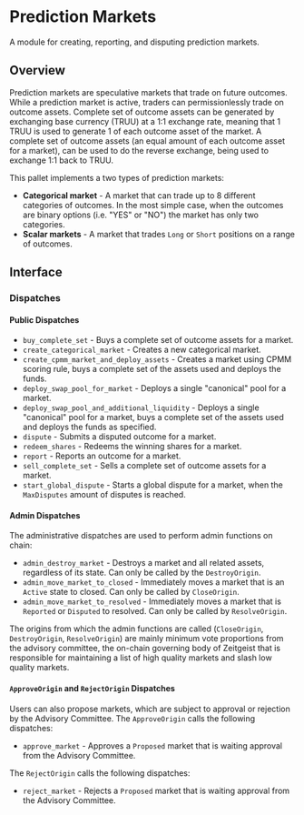 # Prediction Markets

A module for creating, reporting, and disputing prediction markets.

## Overview

Prediction markets are speculative markets that trade on future outcomes. While
a prediction market is active, traders can permissionlessly trade on outcome
assets. Complete set of outcome assets can be generated by exchanging base
currency (TRUU) at a 1:1 exchange rate, meaning that 1 TRUU is used to generate 1
of each outcome asset of the market. A complete set of outcome assets (an equal
amount of each outcome asset for a market), can be used to do the reverse
exchange, being used to exchange 1:1 back to TRUU.

This pallet implements a two types of prediction markets:

- **Categorical market** - A market that can trade up to 8 different categories
  of outcomes. In the most simple case, when the outcomes are binary options
  (i.e. "YES" or "NO") the market has only two categories.
- **Scalar markets** - A market that trades `Long` or `Short` positions on a
  range of outcomes.

## Interface

### Dispatches

#### Public Dispatches

- `buy_complete_set` - Buys a complete set of outcome assets for a market.
- `create_categorical_market` - Creates a new categorical market.
- `create_cpmm_market_and_deploy_assets` - Creates a market using CPMM scoring
  rule, buys a complete set of the assets used and deploys the funds.
- `deploy_swap_pool_for_market` - Deploys a single "canonical" pool for a
  market.
- `deploy_swap_pool_and_additional_liquidity` - Deploys a single "canonical"
  pool for a market, buys a complete set of the assets used and deploys the
  funds as specified.
- `dispute` - Submits a disputed outcome for a market.
- `redeem_shares` - Redeems the winning shares for a market.
- `report` - Reports an outcome for a market.
- `sell_complete_set` - Sells a complete set of outcome assets for a market.
- `start_global_dispute` - Starts a global dispute for a market, when the
  `MaxDisputes` amount of disputes is reached.

#### Admin Dispatches

The administrative dispatches are used to perform admin functions on chain:

- `admin_destroy_market` - Destroys a market and all related assets, regardless
  of its state. Can only be called by the `DestroyOrigin`.
- `admin_move_market_to_closed` - Immediately moves a market that is an `Active`
  state to closed. Can only be called by `CloseOrigin`.
- `admin_move_market_to_resolved` - Immediately moves a market that is
  `Reported` or `Disputed` to resolved. Can only be called by `ResolveOrigin`.

The origins from which the admin functions are called (`CloseOrigin`,
`DestroyOrigin`, `ResolveOrigin`) are mainly minimum vote proportions from the
advisory committee, the on-chain governing body of Zeitgeist that is responsible
for maintaining a list of high quality markets and slash low quality markets.

#### `ApproveOrigin` and `RejectOrigin` Dispatches

Users can also propose markets, which are subject to approval or rejection by
the Advisory Committee. The `ApproveOrigin` calls the following dispatches:

- `approve_market` - Approves a `Proposed` market that is waiting approval from
  the Advisory Committee.

The `RejectOrigin` calls the following dispatches:

- `reject_market` - Rejects a `Proposed` market that is waiting approval from
  the Advisory Committee.
